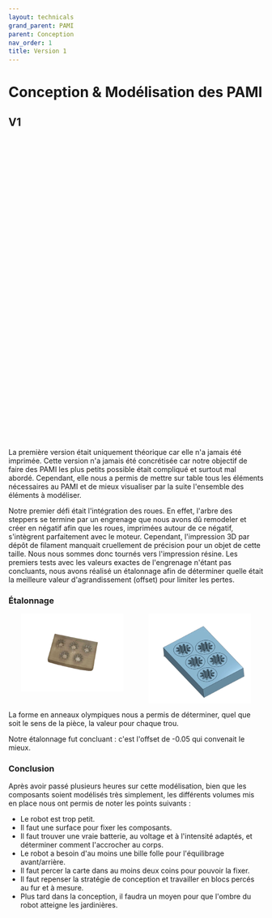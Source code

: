 ```yaml
---
layout: technicals
grand_parent: PAMI
parent: Conception
nav_order: 1
title: Version 1
---
```


# Conception & Modélisation des PAMI

## V1

<model-viewer src="./3d_files/pamiv1.glb" ar ar-modes="webxr scene-viewer quick-look" camera-controls tone-mapping="neutral" poster="./3d_files/poster1.webp" shadow-intensity="1" style="display: block; margin-left: auto; margin-right: auto; height: 600px; width:600px;">
    <div class="progress-bar hide" slot="progress-bar">
        <div class="update-bar"></div>
    </div>
</model-viewer>

La première version était uniquement théorique car elle n'a jamais été imprimée. Cette version n'a jamais été concrétisée car notre objectif de faire des PAMI les plus petits possible était compliqué et surtout mal abordé. Cependant, elle nous a permis de mettre sur table tous les éléments nécessaires au PAMI et de mieux visualiser par la suite l'ensemble des éléments à modéliser.

Notre premier défi était l'intégration des roues. En effet, l'arbre des steppers se termine par un engrenage que nous avons dû remodeler et créer en négatif afin que les roues, imprimées autour de ce négatif, s'intègrent parfaitement avec le moteur.
Cependant, l'impression 3D par dépôt de filament manquait cruellement de précision pour un objet de cette taille. Nous nous sommes donc tournés vers l'impression résine. Les premiers tests avec les valeurs exactes de l'engrenage n'étant pas concluants, nous avons réalisé un étalonnage afin de déterminer quelle était la meilleure valeur d'agrandissement (offset) pour limiter les pertes.
### Étalonnage

<div style="display: flex; justify-content: space-around;">
<img src="../../images/etalonnage_reel.webp" height="40%" width="40%">
<img src="../../images/etalonnage_3d.webp" height="40%" width="40%">
</div>

La forme en anneaux olympiques nous a permis de déterminer, quel que soit le sens de la pièce, la valeur pour chaque trou.

Notre étalonnage fut concluant : c'est l'offset de -0.05 qui convenait le mieux.

### Conclusion

Après avoir passé plusieurs heures sur cette modélisation, bien que les composants soient modélisés très simplement, les différents volumes mis en place nous ont permis de noter les points suivants :

- Le robot est trop petit.
- Il faut une surface pour fixer les composants.
- Il faut trouver une vraie batterie, au voltage et à l'intensité adaptés, et déterminer comment l'accrocher au corps.
- Le robot a besoin d'au moins une bille folle pour l'équilibrage avant/arrière.
- Il faut percer la carte dans au moins deux coins pour pouvoir la fixer.
- Il faut repenser la stratégie de conception et travailler en blocs percés au fur et à mesure.
- Plus tard dans la conception, il faudra un moyen pour que l'ombre du robot atteigne les jardinières.